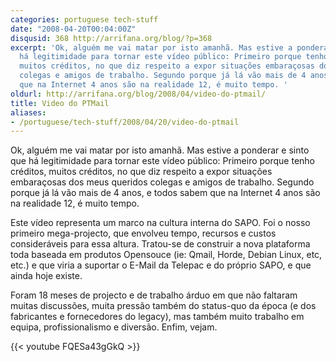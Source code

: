 ```yaml
---
categories: portuguese tech-stuff
date: "2008-04-20T00:04:00Z"
disqusid: 368 http://arrifana.org/blog/?p=368
excerpt: 'Ok, alguém me vai matar por isto amanhã. Mas estive a ponderar e sinto que
  há legitimidade para tornar este vídeo público: Primeiro porque tenho créditos,
  muitos créditos, no que diz respeito a expor situações embaraçosas dos meus queridos
  colegas e amigos de trabalho. Segundo porque já lá vão mais de 4 anos, e todos sabem
  que na Internet 4 anos são na realidade 12, é muito tempo. '
oldurl: http://arrifana.org/blog/2008/04/video-do-ptmail/
title: Video do PTMail
aliases:
- /portuguese/tech-stuff/2008/04/20/video-do-ptmail
---
```


Ok, alguém me vai matar por isto amanhã. Mas estive a ponderar e sinto que há legitimidade para tornar este vídeo público: Primeiro porque tenho créditos, muitos créditos, no que diz respeito a expor situações embaraçosas dos meus queridos colegas e amigos de trabalho. Segundo porque já lá vão mais de 4 anos, e todos sabem que na Internet 4 anos são na realidade 12, é muito tempo.

Este vídeo representa um marco na cultura interna do SAPO. Foi o nosso primeiro mega-projecto, que envolveu tempo, recursos e custos consideráveis para essa altura. Tratou-se de construir a nova plataforma  toda baseada em produtos Opensouce (ie: Qmail, Horde, Debian Linux, etc, etc.) e que viria a suportar o E-Mail da Telepac e do próprio SAPO, e que ainda hoje existe.

Foram 18 meses de projecto e de trabalho árduo em que não faltaram muitas discussões, muita pressão também do status-quo da época (e dos fabricantes e fornecedores do legacy), mas também muito trabalho em equipa, profissionalismo e diversão. Enfim, vejam.

{{< youtube FQESa43gGkQ >}}
